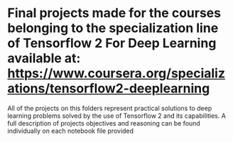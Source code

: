 # Final projects made for the courses belonging to the specialization line of Tensorflow 2 For Deep Learning available at: https://www.coursera.org/specializations/tensorflow2-deeplearning

All of the projects on this folders represent practical solutions to deep learning problems solved by the use of Tensorflow 2 and its capabilities.
A full description of projects objectives and reasoning can be found individually on each notebook file provided